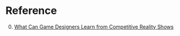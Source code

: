 # Reference

0. [What Can Game Designers Learn from Competitive Reality Shows](https://www.youtube.com/watch?v=UkR4cxz7_t8)

